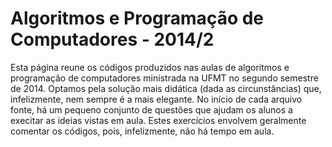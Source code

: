 Algoritmos e Programação de Computadores - 2014/2
==========

Esta página reune os códigos produzidos nas aulas de algoritmos e programação de computadores ministrada na UFMT no segundo semestre de 2014. Optamos pela solução mais didática (dada as circunstâncias) que, infelizmente, nem sempre é a mais elegante. No início de cada arquivo fonte, há um pequeno conjunto de questões que ajudam os alunos a execitar as ideias vistas em aula. Estes exercícios envolvem geralmente comentar os códigos, pois, infelizmente, não há tempo em aula.
